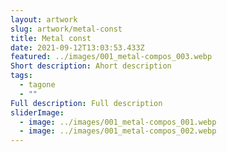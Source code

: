 ```yaml
---
layout: artwork
slug: artwork/metal-const
title: Metal const
date: 2021-09-12T13:03:53.433Z
featured: ../images/001_metal-compos_003.webp
Short description: Ahort description
tags:
  - tagone
  - ""
Full description: Full description
sliderImage:
  - image: ../images/001_metal-compos_001.webp
  - image: ../images/001_metal-compos_002.webp
---
```

